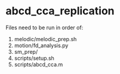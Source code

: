# abcd_cca_replication

Files need to be run in order of:
1. melodic/melodic_prep.sh
2. motion/fd_analysis.py
3. sm_prep/
4. scripts/setup.sh
5. scripts/abcd_cca.m